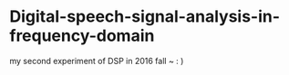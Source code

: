 # Digital-speech-signal-analysis-in-frequency-domain
my second experiment of DSP in 2016 fall ~ : )
